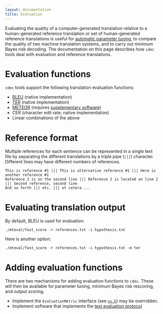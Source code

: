 ```yaml
---
layout: documentation
title: Evaluation
---
```

Evaluating the quality of a computer-generated translation relative to a human-generated reference translation or set of human-generated reference translations is useful for [automatic parameter tuning](/documentation/training.html), to compare the quality of two machine translation systems, and to carry out minimum Bayes risk decoding. The documentation on this page describes how `cdec` tools deal with evaluation and reference translations.

# Evaluation functions

`cdec` tools support the following translation evaluation functions:

 - [BLEU](http://acl.ldc.upenn.edu/P/P02/P02-1040.pdf) (native implementation)
 - [TER](http://mt-archive.info/AMTA-2006-Snover.pdf) (native implementation)
 - [METEOR](http://www.cs.cmu.edu/~alavie/METEOR/pdf/meteor-wmt11.pdf) (requires [supplementary software](http://www.cs.cmu.edu/~alavie/METEOR/))
 - CER (character edit rate; native implementation)
 - Linear combinations of the above

# Reference format

Multiple references for each sentence can be represented in a single text file by separating the different translations by a triple pipe (`|||`) character. Different lines may have different numbers of references.

    This is reference #1 ||| This is alternative reference #1 ||| Here is another reference #1
    Reference 2 is on the second line ||| Reference 2 is located on line 2 ||| Second reference, second line
    And so forth ||| etc. ||| et cetera ...

# Evaluating translation output

By default, BLEU is used for evaluation:

    ./mteval/fast_score -r references.txt -i hypothesis.txt

Here is another option:

    ./mteval/fast_score -r references.txt -i hypothesis.txt -m ter

# Adding evaluation functions

There are two mechanisms for adding evaluation functions to `cdec`. These will then be available for parameter tuning, minimum Bayes risk rescoring, and output scoring.

 - Implement the `EvaluationMetric` interface (see [`ns.h`](https://github.com/redpony/cdec/blob/master/mteval/ns.h)) may be overridden.
 - Implement software that implements the [text evaluation protocol](https://github.com/redpony/cdec/blob/master/mteval/README.protocol)

